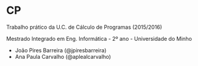 CP
==

Trabalho prático da U.C. de Cálculo de Programas (2015/2016)

Mestrado Integrado em Eng. Informática - 2º ano - Universidade do Minho

* João Pires Barreira (@jpiresbarreira)
* Ana Paula Carvalho (@aplealcarvalho)
